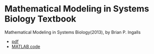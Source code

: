 # Mathematical Modeling in Systems Biology Textbook

Mathematical Modeling in Systems Biology(2013), by Brian P. Ingalls

- [pdf](https://www.math.uwaterloo.ca/~bingalls/MMSB/MMSB_w_solutions.pdf)
- [MATLAB code](https://www.math.uwaterloo.ca/~bingalls/MMSB/MMSB_code.xhtml)
